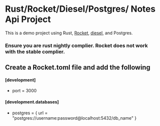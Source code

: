 # Rust/Rocket/Diesel/Postgres/ Notes Api Project

This is a demo project using Rust, [Rocket](https://rocket.rs/), [diesel](https://diesel.rs/), and Postgres.

### Ensure you are rust nightly complier. Rocket does not work with the stable complier.

## Create a Rocket.toml file and add the following

#### [development]
- port = 3000

 #### [development.databases]
- postgres = { url = "postgres://username:password@localhost:5432/db_name" }
